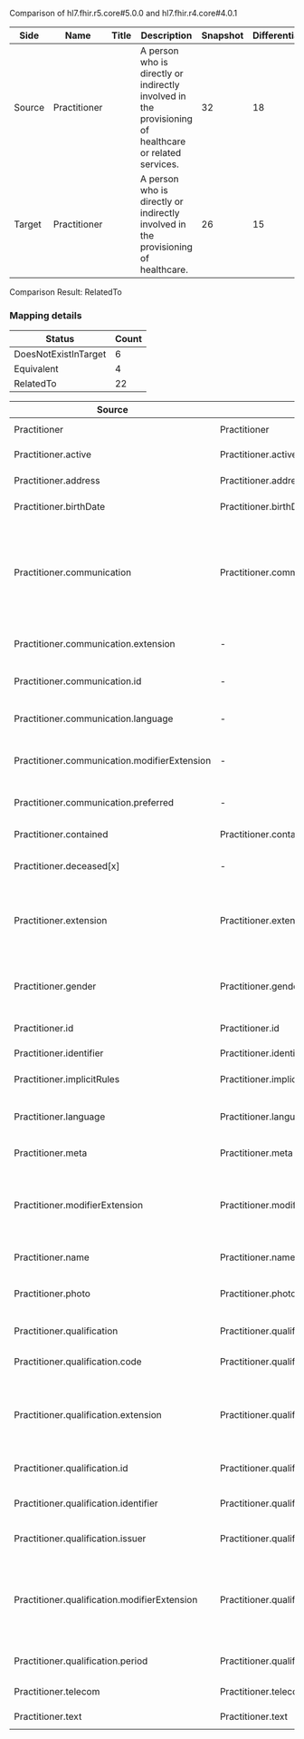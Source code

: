 Comparison of hl7.fhir.r5.core#5.0.0 and hl7.fhir.r4.core#4.0.1

| Side | Name | Title | Description | Snapshot | Differential |
| --- | --- | --- | --- | --- | --- |
| Source | Practitioner |  | A person who is directly or indirectly involved in the provisioning of healthcare or related services. | 32 | 18 |
| Target | Practitioner |  | A person who is directly or indirectly involved in the provisioning of healthcare. | 26 | 15 |


Comparison Result: RelatedTo


### Mapping details

| Status | Count |
| ------ | ----- |
DoesNotExistInTarget | 6 |
Equivalent | 4 |
RelatedTo | 22 |


| Source | Target | Status | Message |
| ------ | ------ | ------ | ------- |
| Practitioner | Practitioner | Equivalent | R5 `Practitioner` maps as Equivalent to R4 `Practitioner` |
| Practitioner.active | Practitioner.active | Equivalent | R5 `Practitioner.active` maps as Equivalent to R4 `Practitioner.active` |
| Practitioner.address | Practitioner.address | Equivalent | R5 `Practitioner.address` maps as Equivalent to R4 `Practitioner.address` |
| Practitioner.birthDate | Practitioner.birthDate | Equivalent | R5 `Practitioner.birthDate` maps as Equivalent to R4 `Practitioner.birthDate` |
| Practitioner.communication | Practitioner.communication | RelatedTo | R5 `Practitioner.communication` maps as RelatedTo to R4 `Practitioner.communication` - communication added a binding requirement - Preferred http://hl7.org/fhir/ValueSet/languages; communication has change due to type change: R5 communication BackboneElement has no equivalent or mapped type in R4 communication |
| Practitioner.communication.extension | - | DoesNotExistInTarget | R5 `Practitioner.communication.extension` does not appear in the target and has no mapping for `Practitioner`. |
| Practitioner.communication.id | - | DoesNotExistInTarget | R5 `Practitioner.communication.id` does not appear in the target and has no mapping for `Practitioner`. |
| Practitioner.communication.language | - | DoesNotExistInTarget | R5 `Practitioner.communication.language` does not appear in the target and has no mapping for `Practitioner`. |
| Practitioner.communication.modifierExtension | - | DoesNotExistInTarget | R5 `Practitioner.communication.modifierExtension` does not appear in the target and has no mapping for `Practitioner`. |
| Practitioner.communication.preferred | - | DoesNotExistInTarget | R5 `Practitioner.communication.preferred` does not appear in the target and has no mapping for `Practitioner`. |
| Practitioner.contained | Practitioner.contained | Equivalent | R5 `Practitioner.contained` maps as Equivalent to R4 `Practitioner.contained` |
| Practitioner.deceased[x] | - | DoesNotExistInTarget | R5 `Practitioner.deceased[x]` does not appear in the target and has no mapping for `Practitioner`. |
| Practitioner.extension | Practitioner.extension | SourceIsBroaderThanTarget | R5 `Practitioner.extension` maps as SourceIsBroaderThanTarget to R4 `Practitioner.extension` - extension has change due to type change: R5 `extension` `Extension` maps as SourceIsBroaderThanTarget for R4 `extension` |
| Practitioner.gender | Practitioner.gender | Equivalent | R5 `Practitioner.gender` maps as Equivalent to R4 `Practitioner.gender` - gender has compatible required binding for code type: http://hl7.org/fhir/ValueSet/administrative-gender|5.0.0 and http://hl7.org/fhir/ValueSet/administrative-gender|4.0.1 (Equivalent) |
| Practitioner.id | Practitioner.id | Equivalent | R5 `Practitioner.id` maps as Equivalent to R4 `Practitioner.id` |
| Practitioner.identifier | Practitioner.identifier | Equivalent | R5 `Practitioner.identifier` maps as Equivalent to R4 `Practitioner.identifier` |
| Practitioner.implicitRules | Practitioner.implicitRules | Equivalent | R5 `Practitioner.implicitRules` maps as Equivalent to R4 `Practitioner.implicitRules` |
| Practitioner.language | Practitioner.language | RelatedTo | R5 `Practitioner.language` maps as RelatedTo to R4 `Practitioner.language` - language changed the binding strength from Required to Preferred |
| Practitioner.meta | Practitioner.meta | Equivalent | R5 `Practitioner.meta` maps as Equivalent to R4 `Practitioner.meta` |
| Practitioner.modifierExtension | Practitioner.modifierExtension | SourceIsBroaderThanTarget | R5 `Practitioner.modifierExtension` maps as SourceIsBroaderThanTarget to R4 `Practitioner.modifierExtension` - modifierExtension has change due to type change: R5 `modifierExtension` `Extension` maps as SourceIsBroaderThanTarget for R4 `modifierExtension` |
| Practitioner.name | Practitioner.name | Equivalent | R5 `Practitioner.name` maps as Equivalent to R4 `Practitioner.name` |
| Practitioner.photo | Practitioner.photo | RelatedTo | R5 `Practitioner.photo` maps as RelatedTo to R4 `Practitioner.photo` - photo has change due to type change: R5 `photo` `Attachment` maps as RelatedTo for R4 `photo` |
| Practitioner.qualification | Practitioner.qualification | Equivalent | R5 `Practitioner.qualification` maps as Equivalent to R4 `Practitioner.qualification` |
| Practitioner.qualification.code | Practitioner.qualification.code | Equivalent | R5 `Practitioner.qualification.code` maps as Equivalent to R4 `Practitioner.qualification.code` |
| Practitioner.qualification.extension | Practitioner.qualification.extension | SourceIsBroaderThanTarget | R5 `Practitioner.qualification.extension` maps as SourceIsBroaderThanTarget to R4 `Practitioner.qualification.extension` - extension has change due to type change: R5 `extension` `Extension` maps as SourceIsBroaderThanTarget for R4 `extension` |
| Practitioner.qualification.id | Practitioner.qualification.id | Equivalent | R5 `Practitioner.qualification.id` maps as Equivalent to R4 `Practitioner.qualification.id` |
| Practitioner.qualification.identifier | Practitioner.qualification.identifier | Equivalent | R5 `Practitioner.qualification.identifier` maps as Equivalent to R4 `Practitioner.qualification.identifier` |
| Practitioner.qualification.issuer | Practitioner.qualification.issuer | Equivalent | R5 `Practitioner.qualification.issuer` maps as Equivalent to R4 `Practitioner.qualification.issuer` |
| Practitioner.qualification.modifierExtension | Practitioner.qualification.modifierExtension | SourceIsBroaderThanTarget | R5 `Practitioner.qualification.modifierExtension` maps as SourceIsBroaderThanTarget to R4 `Practitioner.qualification.modifierExtension` - modifierExtension has change due to type change: R5 `modifierExtension` `Extension` maps as SourceIsBroaderThanTarget for R4 `modifierExtension` |
| Practitioner.qualification.period | Practitioner.qualification.period | Equivalent | R5 `Practitioner.qualification.period` maps as Equivalent to R4 `Practitioner.qualification.period` |
| Practitioner.telecom | Practitioner.telecom | Equivalent | R5 `Practitioner.telecom` maps as Equivalent to R4 `Practitioner.telecom` |
| Practitioner.text | Practitioner.text | Equivalent | R5 `Practitioner.text` maps as Equivalent to R4 `Practitioner.text` |

